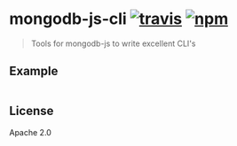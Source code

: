 # mongodb-js-cli [![travis][travis_img]][travis_url] [![npm][npm_img]][npm_url]

> Tools for mongodb-js to write excellent CLI&#x27;s

## Example

```javascript
```

## License

Apache 2.0

[travis_img]: https://img.shields.io/travis/mongodb-js/mongodb-js-cli.svg
[travis_url]: https://travis-ci.org/mongodb-js/cli
[npm_img]: https://img.shields.io/npm/v/mongodb-js-cli.svg
[npm_url]: https://npmjs.org/package/mongodb-js-cli
